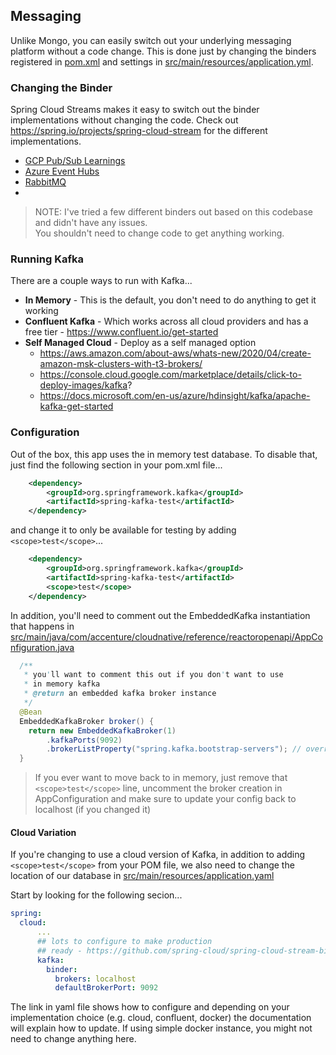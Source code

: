## Messaging

Unlike Mongo, you can easily switch out your underlying messaging platform without a code change.  This is done 
just by changing the binders registered in [pom.xml](pom.xml) and settings in 
[src/main/resources/application.yml](src/main/resources/application.yml).

### Changing the Binder

Spring Cloud Streams makes it easy to switch out the binder implementations without changing the code.  Check out
https://spring.io/projects/spring-cloud-stream for the different implementations.

* [GCP Pub/Sub Learnings](GCP.md)
* [Azure Event Hubs](AZURE.md)
* [RabbitMQ](RABBITMQ.md)
* 

> NOTE: I've tried a few different binders out based on this codebase and didn't have any issues.  
> You shouldn't need to change code to get anything working.

### Running Kafka

There are a couple ways to run with Kafka...

* **In Memory** - This is the default, you don't need to do anything to get it working
* **Confluent Kafka** - Which works across all cloud providers and has a free tier - https://www.confluent.io/get-started
* **Self Managed Cloud** - Deploy as a self managed option
    * https://aws.amazon.com/about-aws/whats-new/2020/04/create-amazon-msk-clusters-with-t3-brokers/
    * https://console.cloud.google.com/marketplace/details/click-to-deploy-images/kafka?
    * https://docs.microsoft.com/en-us/azure/hdinsight/kafka/apache-kafka-get-started

### Configuration
Out of the box, this app uses the in memory test database.  To disable that, just find the following section in your pom.xml file...

```xml
    <dependency>
        <groupId>org.springframework.kafka</groupId>
        <artifactId>spring-kafka-test</artifactId>
    </dependency>
```

and change it to only be available for testing by adding `<scope>test</scope>`...

```xml
    <dependency>
        <groupId>org.springframework.kafka</groupId>
        <artifactId>spring-kafka-test</artifactId>
        <scope>test</scope>
    </dependency>
```

In addition, you'll need to comment out the EmbeddedKafka instantiation that happens in
[src/main/java/com/accenture/cloudnative/reference/reactoropenapi/AppConfiguration.java](src/main/java/com/accenture/cloudnative/reference/reactoropenapi/AppConfiguration.java)

```java
  /**
   * you'll want to comment this out if you don't want to use
   * in memory kafka
   * @return an embedded kafka broker instance
   */
  @Bean
  EmbeddedKafkaBroker broker() {
    return new EmbeddedKafkaBroker(1)
        .kafkaPorts(9092)
        .brokerListProperty("spring.kafka.bootstrap-servers"); // override application property
  }
```

> If you ever want to move back to in memory, just remove that `<scope>test</scope>` line, uncomment the broker 
> creation in AppConfiguration and make sure to update your config back to localhost (if you changed it)

#### Cloud Variation
If you're changing to use a cloud version of Kafka, in addition to adding `<scope>test</scope>` from your POM file,
we also need to change the location of our database in [src/main/resources/application.yaml](src/main/resources/application.yaml)

Start by looking for the following secion...

```yaml
spring:
  cloud:
      ...
      ## lots to configure to make production
      ## ready - https://github.com/spring-cloud/spring-cloud-stream-binder-kafka
      kafka:
        binder:
          brokers: localhost
          defaultBrokerPort: 9092
```

The link in yaml file shows how to configure and depending on your implementation choice (e.g. cloud, confluent, docker) 
the documentation will explain how to update.  If using simple docker instance, you might not need to change 
anything here.
